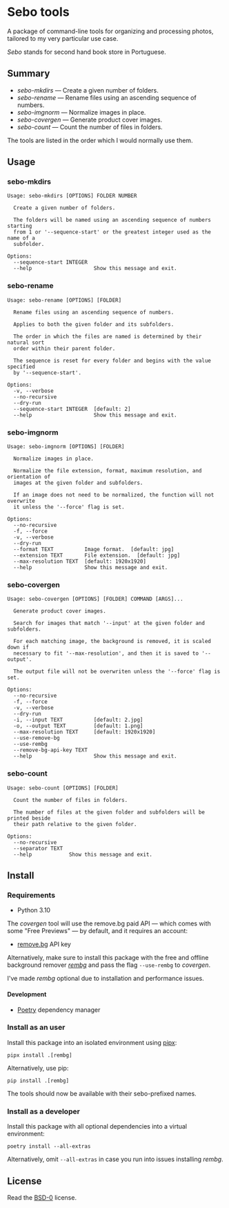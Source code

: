 # Sebo tools

A package of command-line tools for organizing and processing photos, tailored
to my very particular use case.

_Sebo_ stands for second hand book store in Portuguese.

## Summary

- _sebo-mkdirs_ — Create a given number of folders.
- _sebo-rename_ — Rename files using an ascending sequence of numbers.
- _sebo-imgnorm_ — Normalize images in place.
- _sebo-covergen_ — Generate product cover images.
- _sebo-count_ — Count the number of files in folders.

The tools are listed in the order which I would normally use them.

## Usage

### sebo-mkdirs

```
Usage: sebo-mkdirs [OPTIONS] FOLDER NUMBER

  Create a given number of folders.

  The folders will be named using an ascending sequence of numbers starting
  from 1 or '--sequence-start' or the greatest integer used as the name of a
  subfolder.

Options:
  --sequence-start INTEGER
  --help                    Show this message and exit.
```

### sebo-rename

```
Usage: sebo-rename [OPTIONS] [FOLDER]

  Rename files using an ascending sequence of numbers.

  Applies to both the given folder and its subfolders.

  The order in which the files are named is determined by their natural sort
  order within their parent folder.

  The sequence is reset for every folder and begins with the value specified
  by '--sequence-start'.

Options:
  -v, --verbose
  --no-recursive
  --dry-run
  --sequence-start INTEGER  [default: 2]
  --help                    Show this message and exit.
```

### sebo-imgnorm

```
Usage: sebo-imgnorm [OPTIONS] [FOLDER]

  Normalize images in place.

  Normalize the file extension, format, maximum resolution, and orientation of
  images at the given folder and subfolders.

  If an image does not need to be normalized, the function will not overwrite
  it unless the '--force' flag is set.

Options:
  --no-recursive
  -f, --force
  -v, --verbose
  --dry-run
  --format TEXT          Image format.  [default: jpg]
  --extension TEXT       File extension.  [default: jpg]
  --max-resolution TEXT  [default: 1920x1920]
  --help                 Show this message and exit.
```

### sebo-covergen

```
Usage: sebo-covergen [OPTIONS] [FOLDER] COMMAND [ARGS]...

  Generate product cover images.

  Search for images that match '--input' at the given folder and subfolders.

  For each matching image, the background is removed, it is scaled down if
  necessary to fit '--max-resolution', and then it is saved to '--output'.

  The output file will not be overwriten unless the '--force' flag is set.

Options:
  --no-recursive
  -f, --force
  -v, --verbose
  --dry-run
  -i, --input TEXT          [default: 2.jpg]
  -o, --output TEXT         [default: 1.png]
  --max-resolution TEXT     [default: 1920x1920]
  --use-remove-bg
  --use-rembg
  --remove-bg-api-key TEXT
  --help                    Show this message and exit.
```

### sebo-count

```
Usage: sebo-count [OPTIONS] [FOLDER]

  Count the number of files in folders.

  The number of files at the given folder and subfolders will be printed beside
  their path relative to the given folder.

Options:
  --no-recursive
  --separator TEXT
  --help            Show this message and exit.
```

## Install

### Requirements

- Python 3.10

The _covergen_ tool will use the remove.bg paid API — which comes with some
"Free Previews" — by default, and it requires an account:

- [remove.bg](https://www.remove.bg/r/mYdNF6r5sTTkcp5zYn8Utz5G) API key

Alternatively, make sure to install this package with the free and offline
background remover [_rembg_](https://github.com/danielgatis/rembg) and pass the
flag `--use-rembg` to _covergen_.

I've made _rembg_ optional due to installation and performance issues.

#### Development

- [Poetry](https://python-poetry.org/) dependency manager

### Install as an user

Install this package into an isolated environment using
[pipx](https://pypa.github.io/pipx/):

    pipx install .[rembg]

Alternatively, use pip:

    pip install .[rembg]

The tools should now be available with their sebo-prefixed names.

### Install as a developer

Install this package with all optional dependencies into a virtual environment:

    poetry install --all-extras

Alternatively, omit `--all-extras` in case you run into issues installing
_rembg_.

## License

Read the [BSD-0](LICENSE.txt) license.
